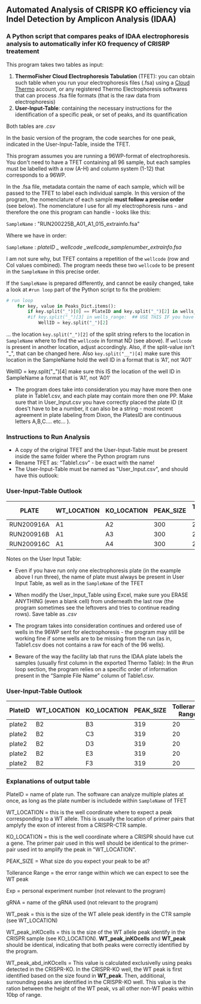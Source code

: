 ## Automated Analysis of CRISPR KO efficiency via Indel Detection by Amplicon Analysis (IDAA)
### A Python script that compares peaks of IDAA electrophoresis analysis to automatically infer KO frequency of CRISRP treatement   

This program takes two tables as input:
1. **ThermoFisher Cloud Electrophoresis Tabulation** (TFET): you can obtain such table when you run your electrophoresis files (.fsa) using a [Cloud Thermo](https://www.thermofisher.com/order/catalog/product/A26811?SID=srch-srp-A26811#/A26811?SID=srch-srp-A26811) account, or any registered Thermo Electrophoresis softwares that can process .fsa file formats (that is the raw data from electrophoresis)
2. **User-Input-Table**: containing the necessary instructions for the identification of a specific peak, or set of peaks, and its quantification

Both tables are *.csv*

In the basic version of the program, the code searches for one peak, indicated in the User-Input-Table, inside the TFET. 

This program assumes you are running a 96WP-format of electrophoresis. You don't need to have a TFET containing all 96 sample, 
but each samples must be labelled with a row (A-H) and column system (1-12) that corresponds to a 96WP.

In the .fsa file, metadata contain the name of each sample, which will be passed to the TFET to label each individual sample. In this  version of the program, the nomenclature of each sample **must follow a precise order** (see below). The nomenclature I use for all my electrophoresis runs - and therefore the one this program can handle - looks like this:

```SampleName``` : "RUN200225B_A01_A1_015_extrainfo.fsa"

Where we have in order:

```SampleName``` :  *plateID _ wellcode _wellcode_samplenumber_extrainfo.fsa*

I am not sure why, but TFET contains a repetition of the ```wellcode``` (row and Col values combined). The program needs these two ```wellcode``` to be present in the ```SampleName``` in this precise order.

If the ```SampleName``` is prepared differently, and cannot be easily changed, take a look at ```#run loop``` part of the Python script to fix the problem: 

```python
# run loop
	for key, value in Peaks_Dict.items():
		if key.split("_")[0] == PlateID and key.split("_")[2] in wells_range:  ## CAREFUL HERE check SampleNames format!!
		#if key.split("_")[3] in wells_range:  ## USE THIS IF you have only one plate
			WellID = key.split("_")[2]
```

... the location ```key.split("_")[2]``` of the split string refers to the location in ```SampleName``` where to find the ```wellcode``` in format ND (see above). If ```wellcode``` is present in another location, adjust accordingly. Also, if the split-value isn't "_", that can be changed here. Also ```key.split("__")[4]``` make sure this location in the SampleName hold the well ID in a format that is ‘A1’, not ‘A01’

WellID = key.split("_")[4]
make sure this IS the location of the well ID in SampleName a format that is ‘A1’, not ‘A01’

- The program does take into consideration you may have more then one plate in Table1.csv, and each plate may contain more then one PP. Make sure that in User_Input.csv you have correctly placed the plate ID (it does’t have to be a number, it can also be a string - most recent agreement in plate labeling from Dixon, the PlatesID are continuous letters A,B,C…. etc… ).

### Instructions to Run Analysis

- A copy of the original TFET and the User-Input-Table must be present inside the same folder where the Python program runs
- Rename TFET as: “Table1.csv” - be exact with the name!
- The User-Input-Table must be named as "User_Input.csv", and should have this outlook:

### User-Input-Table Outlook


| PLATE      | WT_LOCATION  | KO_LOCATION| PEAK_SIZE | Tollerance Range | Exp   | crRNA     |
| ---------- | ------------ | ---------- | --------- | ---------------- | ----- | --------- |
| RUN200916A | A1           | A2         | 300       | 20               | RG222 | gRNA.21   |
| RUN200916B | A1 	    | A3         | 300       | 20               | RG222 | gRNA.22   |
| RUN200916C | A1   	    | A4         | 300       | 20               | RG222 | gRNA.23   |

Notes on the User Input Table:

- Even if you have run only one electrophoresis plate (in the example above I run three), the name of plate must always be present in User Input Table, as well as in the ```SampleName``` of the TFET

- When modify the User_Input_Table using Excel, make sure you ERASE ANYTHING (even a blank cell) from underneath the last row (the program sometimes see the leftovers and tries to continue reading rows). Save table as *.csv*
- The program takes into consideration continues and ordered use of wells in the 96WP sent for electrophoresis - the program may still be working fine if some wells are to be missing from the run (as in, Table1.csv does not contains a raw for each of the 96 wells). 
- Beware of the way the facility lab that runs the IDAA plate labels the samples (usually first column in the exported Thermo Table): In the #run loop section, the program relies on a specific order of information present in the “Sample File Name” column of Table1.csv.

### User-Input-Table Outlook

| PlateID | WT\_LOCATION | KO\_LOCATION | PEAK\_SIZE | Tollerance Range | Exp     | crRNA | WT\_peak | WT\_peak\_abd | WT\_peak\_inKOcells | WT\_peak\_abd\_inKOcells |
| ------- | ------------ | ------------ | ---------- | ---------------- | ------- | ----- | -------- | ------------- | ------------------- | ------------------------ |
| plate2  | B2           | B3           | 319        | 20               | RG387.5 | gR.23 | 316.91   | 0.466         | 316.95              | 0.298                    |
| plate2  | B2           | C3           | 319        | 20               | RG387.5 | gR.23 | 316.91   | 0.466         | 316.95              | 0.305                    |
| plate2  | B2           | D3           | 319        | 20               | RG387.5 | gR.23 | 316.91   | 0.466         | 317                 | 0.31                     |
| plate2  | B2           | E3           | 319        | 20               | RG387.5 | gR.23 | 316.91   | 0.466         | 316.95              | 0.308                    |
| plate2  | B2           | F3           | 319        | 20               | RG387.5 | gR.23 | 316.91   | 0.466         | 316.95              | 0.3                      |

### Explanations of output table

PlateID	= name of plate run. The software can analyze multiple plates at once, as long as the plate number is includede within ```SampleName``` of TFET

WT_LOCATION = this is the well coordinate where to expect a peak corresponding to a WT allele. This is usually the location of primer pairs that amplyfy the exon of interest from a CRISPR-CTR sample.

KO_LOCATION = this is the well coordinate where a CRISPR should have cut a gene. The primer pair used in this well should be identical to the primer-pair used int to amplify the peak in "WT_LOCATION".

PEAK_SIZE = What size do you expect your peak to be at?

Tollerance Range = the error range within which we can expect to see the WT peak

Exp = personal experiment number (not relevant to the program)

gRNA = name of the gRNA used (not relevant to the program)

WT_peak	= this is the size of the WT allele peak identify in the CTR sample (see WT_LOCATION)

WT_peak_inKOcells = this is the size of the WT allele peak identify in the CRISPR sample (see KO_LOCATION). **WT_peak_inKOcells** and **WT_peak** should be identical, indicating that both peaks were correctly identified by the program. 

WT_peak_abd_inKOcells = This value is calculated exclusivelly using peaks detected in the CRISPR-KO. In the CRISPR-KO well, the WT peak is first identified based on the size found in **WT_peak**. Then, additional, surrounding peaks are identified in the CRISPR-KO well. This value is the ration between the height of the WT peak, vs all other non-WT peaks within 10bp of range.

















